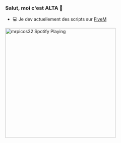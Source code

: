 ### Salut, moi c'est ALTA 👋

- 💻 Je dev actuellement des scripts sur [FiveM](https://fivem.net/)


[<img src="https://now-playing-mrpicos32.vercel.app/api/spotify-playing" alt="mrpicos32 Spotify Playing" width="350" />](https://open.spotify.com/user/mrpicos32)
